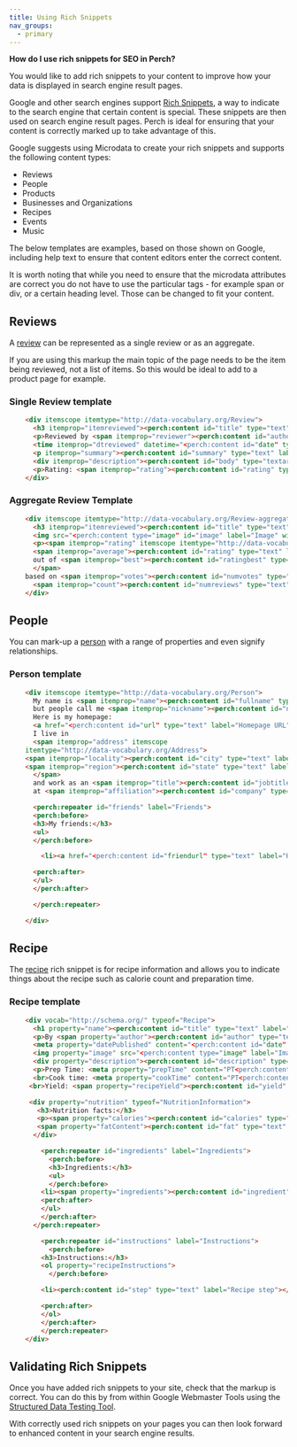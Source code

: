 ```yaml
---
title: Using Rich Snippets
nav_groups:
  - primary
---
```


**How do I use rich snippets for SEO in Perch?**

You would like to add rich snippets to your content to improve how your data is displayed in search engine result pages.

Google and other search engines support [Rich Snippets](https://support.google.com/webmasters/answer/99170?hl=en), a way to indicate to the search engine that certain content is special. These snippets are then used on search engine result pages. Perch is ideal for ensuring that your content is correctly marked up to take advantage of this.

Google suggests using Microdata to create your rich snippets and supports the following content types:

* Reviews
* People
* Products
* Businesses and Organizations
* Recipes
* Events
* Music

The below templates are examples, based on those shown on Google, including help text to ensure that content editors enter the correct content.

It is worth noting that while you need to ensure that the microdata attributes are correct you do not have to use the particular tags - for example span or div, or a certain heading level. Those can be changed to fit your content.

## Reviews

A [review](https://support.google.com/webmasters/answer/146645) can be represented as a single review or as an aggregate.

If you are using this markup the main topic of the page needs to be the item being reviewed, not a list of items. So this would be ideal to add to a product page for example.

### Single Review template

```html
    <div itemscope itemtype="http://data-vocabulary.org/Review">
      <h3 itemprop="itemreviewed"><perch:content id="title" type="text" label="Title" required title help="Must be the name of the product that is being reviewed"></h3>
      <p>Reviewed by <span itemprop="reviewer"><perch:content id="author" type="text" label="Author" required></span> on
      <time itemprop="dtreviewed" datetime="<perch:content id="date" type="date" label="Review date" format="Y-m-d">"><perch:content id="date" type="date" label="Published date" format="F j"></time>.</p>
      <p itemprop="summary"><perch:content id="summary" type="text" label="Summary" required help="One line summary of the review"></p>
      <div itemprop="description"><perch:content id="body" type="textarea" label="Review" markdown editor="markitup" required></div>
      <p>Rating: <span itemprop="rating"><perch:content id="rating" type="text" label="Rating" required help="Rating between 1 and 5, 1 being the lowest" size="s"></span></p>
    </div>
```

### Aggregate Review Template

```html
    <div itemscope itemtype="http://data-vocabulary.org/Review-aggregate">
      <h3 itemprop="itemreviewed"><perch:content id="title" type="text" label="Title" required title help="Must be the name of the product that is being reviewed"></h3>
      <img src="<perch:content type="image" id="image" label="Image" width="800">" alt="<perch:content id="title" type="text" label="Title">">
      <p><span itemprop="rating" itemscope itemtype="http://data-vocabulary.org/Rating">
      <span itemprop="average"><perch:content id="rating" type="text" label="Rating" required help="Average review rating, eg: 9" size="s"></span>
      out of <span itemprop="best"><perch:content id="ratingbest" type="text" label="Rating top score" required help="The top score a user could select, eg: 10" size="s"></span>
      </span>
    based on <span itemprop="votes"><perch:content id="numvotes" type="text" label="Number of votes" required help="How many people rated this item?" size="s"></span> ratings.
      <span itemprop="count"><perch:content id="numreviews" type="text" label="Number of reviews" required help="How many people reviewed this item?" size="s"></span> user reviews.</p>
    </div>
```

## People

You can mark-up a [person](https://support.google.com/webmasters/answer/146646) with a range of properties and even signify relationships.

### Person template

```html
    <div itemscope itemtype="http://data-vocabulary.org/Person">
      My name is <span itemprop="name"><perch:content id="fullname" type="text" label="Full name" required title></span>,
      but people call me <span itemprop="nickname"><perch:content id="nickname" type="text" label="Nickname"></span>.
      Here is my homepage:
      <a href="<perch:content id="url" type="text" label="Homepage URL" required>" itemprop="url"><perch:content id="url" type="text" label="Homepage URL"></a>.
      I live in
      <span itemprop="address" itemscope
    itemtype="http://data-vocabulary.org/Address">
    <span itemprop="locality"><perch:content id="city" type="text" label="City" required></span>,
    <span itemprop="region"><perch:content id="state" type="text" label="State" required></span>
      </span>
      and work as an <span itemprop="title"><perch:content id="jobtitle" type="text" label="Job title" required></span>
      at <span itemprop="affiliation"><perch:content id="company" type="text" label="Employer" required></span>.

      <perch:repeater id="friends" label="Friends">
      <perch:before>
      <h3>My friends:</h3>
      <ul>
      </perch:before>

        <li><a href="<perch:content id="friendurl" type="text" label="Homepage">" rel="friend"><perch:content id="friendname" type="text" label="Name"></a></li>

      <perch:after>
      </ul>
      </perch:after>

      </perch:repeater>

    </div>
```

## Recipe

The [recipe](https://support.google.com/webmasters/answer/173379) rich snippet is for recipe information and allows you to indicate things about the recipe such as calorie count and preparation time.

### Recipe template

```html
    <div vocab="http://schema.org/" typeof="Recipe">
      <h1 property="name"><perch:content id="title" type="text" label="Recipe title" required></h1>
      <p>By <span property="author"><perch:content id="author" type="text" label="Author" required></span>,
      <meta property="datePublished" content="<perch:content id="date" type="date" label="Published date" format="Y-m-d">"><perch:content id="date" type="date" label="Published date" format="F j, Y"></p>
      <img property="image" src="<perch:content type="image" label="Image" id="Image" width="800">" alt="<perch:content id="alt" type="text" label="Image description">">
      <div property="description"><perch:content id="description" type="textarea" label="Description" size="s" markdown editor="markitup" required></div>
      <p>Prep Time: <meta property="prepTime" content="PT<perch:content id="preptime" type="text" label="Prep time" required help="Add the preparation time as a number in minutes" size="s">M"><perch:content id="preptime" type="text" label="Prep time"> minutes
      <br>Cook time: <meta property="cookTime" content="PT<perch:content id="cooktime" type="text" label="Cook time" required help="Add the cooking time as a number in minutes" size="s">M"><perch:content id="cooktime" type="text" label="Cook time"> minutes
     <br>Yield: <span property="recipeYield"><perch:content id="yield" type="text" label="Yield" required help="For example - 1 loaf or 12 buns" size="m"></span></p>

     <div property="nutrition" typeof="NutritionInformation">
       <h3>Nutrition facts:</h3>
       <p><span property="calories"><perch:content id="calories" type="text" label="Calories" required size="s"> calories</span>,
       <span property="fatContent"><perch:content id="fat" type="text" label="Fat" required help="Amount of fat in grams" size="s"> grams fat</span></p>
      </div>

	    <perch:repeater id="ingredients" label="Ingredients">
	      <perch:before>
	      <h3>Ingredients:</h3>
	      <ul>
	      </perch:before>
        <li><span property="ingredients"><perch:content id="ingredient" type="text" label="Ingredient"></span>
        <perch:after>
        </ul>
        </perch:after>
      </perch:repeater>

	    <perch:repeater id="instructions" label="Instructions">
	      <perch:before>
        <h3>Instructions:</h3>
        <ol property="recipeInstructions">
	      </perch:before>

        <li><perch:content id="step" type="text" label="Recipe step"></li>

        <perch:after>
        </ol>
        </perch:after>
        </perch:repeater>
    </div>
```

## Validating Rich Snippets

Once you have added rich snippets to your site, check that the markup is correct. You can do this by from within Google Webmaster Tools using the [Structured Data Testing Tool](http://www.google.com/webmasters/tools/richsnippets).

With correctly used rich snippets on your pages you can then look forward to enhanced content in your search engine results.
